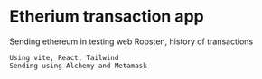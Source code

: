 
# Etherium transaction app
Sending ethereum in testing web Ropsten, history of transactions 



```shell
Using vite, React, Tailwind
Sending using Alchemy and Metamask
```
